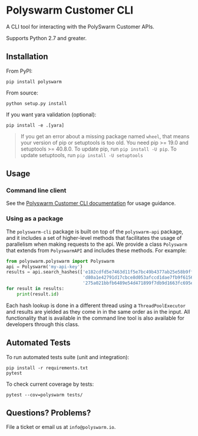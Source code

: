 
# Polyswarm Customer CLI

A CLI tool for interacting with the PolySwarm Customer APIs.

Supports Python 2.7 and greater.

## Installation

From PyPI:

    pip install polyswarm

From source:

    python setup.py install

If you want yara validation (optional):

    pip install -e .[yara]

> If you get an error about a missing package named `wheel`, that means your version of pip or setuptools is too old.
> You need pip >= 19.0 and setuptools >= 40.8.0. 
> To update pip, run `pip install -U pip`.
> To update setuptools, run `pip install -U setuptools`

## Usage

### Command line client
See the [Polyswarm Customer CLI documentation](https://docs.polyswarm.io/consumers/polyswarm-customer-cli-v2) for usage guidance.

### Using as a package

The `polyswarm-cli` package is built on top of the `polyswarm-api` package, and it includes
a set of higher-level methods that facilitates the usage of parallelism when making requests 
to the api. We provide a class `Polyswarm` that extends from `PolyswarmAPI` and includes 
these methods. For example:

```python
from polyswarm.polyswarm import Polyswarm
api = Polyswarm('my-api-key')
results = api.search_hashes(['e182cdfd5e7463d11f5e7bc49b4377ab25e58b9ff04266df3c34e6261c7b0df9',
                             'd80a1e42791d17cbce8d053afccd1dae7fb9f615676cb81a3a1699e86c344cb8',
                             '275a021bbfb6489e54d471899f7db9d1663fc695ec2fe2a2c4538aabf651fd0f'])
for result in results:
    print(result.id)
```

Each hash lookup is done in a different thread using a `ThreadPoolExecutor` and results are yielded
as they come in in the same order as in the input. All functionality that is available in the command
line tool is also available for developers through this class.

## Automated Tests

To run automated tests suite (unit and integration):

    pip install -r requirements.txt
    pytest

To check current coverage by tests:

    pytest --cov=polyswarm tests/

## Questions? Problems?

File a ticket or email us at `info@polyswarm.io`.
